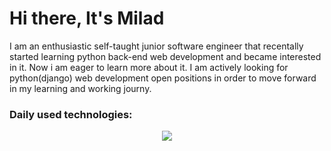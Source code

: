 # Hi there, It's Milad

I am an enthusiastic self-taught junior software engineer that recentally started learning python back-end web development and became interested in it. Now i am eager to learn more about it. I am actively looking for python(django) web development open positions in order to move forward in my learning and working journy.


### Daily used technologies:
<p>
<p align="center">
  <a href="https://skillicons.dev">
    <img src="https://skillicons.dev/icons?i=python,django,docker,git,github,gitlab,html,css,heroku,linux,postgresql,redis,vscode" />
  </a>
</p>
